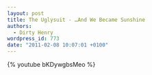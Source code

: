 ```yaml
---
layout: post
title: The Uglysuit - …And We Became Sunshine
authors:
  - Dirty Henry
wordpress_id: 773
date: "2011-02-08 10:07:01 +0100"
---
```


{% youtube bKDywgbsMeo %}

